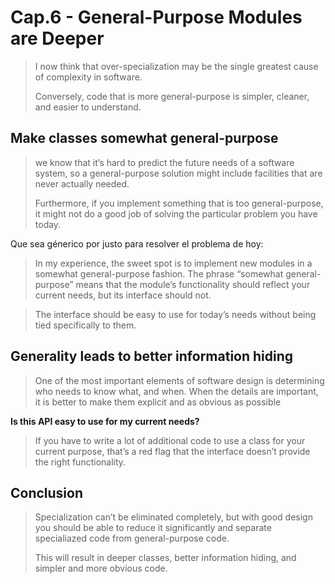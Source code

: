# Cap.6 - General-Purpose Modules are Deeper

> I now think that over-specialization may be the single greatest cause of complexity in software.
> 
> Conversely, code that is more general-purpose is simpler, cleaner, and easier to understand.


## Make classes somewhat general-purpose
> we know that it’s hard to predict the future needs of a software system, so a general-purpose solution might include facilities that are never actually needed.
> 
> Furthermore, if you implement something that is too general-purpose, it might not do a good job of solving the particular problem you have today.

Que sea génerico por justo para resolver el problema de hoy:

> In my experience, the sweet spot is to implement new modules in a somewhat general-purpose fashion. The phrase “somewhat general-purpose” means that the module’s functionality should reflect your current needs, but its interface should not.


> The interface should be easy to use for today’s needs without being tied specifically to them.


## Generality leads to better information hiding
> One of the most important elements of software design is determining who needs to know what, and when. When the details are important, it is better to make them explicit and as obvious as possible

**Is this API easy to use for my current needs?**

> If you have to write a lot of additional code to use a class for your current purpose, that’s a red flag that the interface doesn’t provide the right functionality.
## Conclusion
> Specialization can’t be eliminated completely, but with good design you should be able to reduce it significantly and separate specialiazed code from general-purpose code.
> 
> This will result in deeper classes, better information hiding, and simpler and more obvious code.

